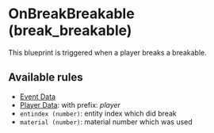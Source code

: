 # OnBreakBreakable (break_breakable)

This blueprint is triggered when a player breaks a breakable.

## Available rules

- [Event Data](GlobalEventData.md)
- [Player Data](GlobalPlayerData.md): with prefix: *player*
- `entindex (number)`: entity index which did break
- `material (number)`: material number which was used
